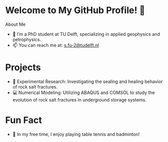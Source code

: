 # Welcome to My GitHub Profile! 👋

 About Me
- 🌱 I’m a PhD student at TU Delft, specializing in applied geophysics and petrophysics.
- 📫 You can reach me at: s.fu-2@tudelft.nl
# Projects
- 🚀 Experimental Research: Investigating the sealing and healing behavior of rock salt fractures.
- 💻 Numerical Modeling: Utilizing ABAQUS and COMSOL to study the evolution of rock salt fractures in underground storage systems.
# Fun Fact
- 🎉 In my free time, I enjoy playing table tennis and badminton!
